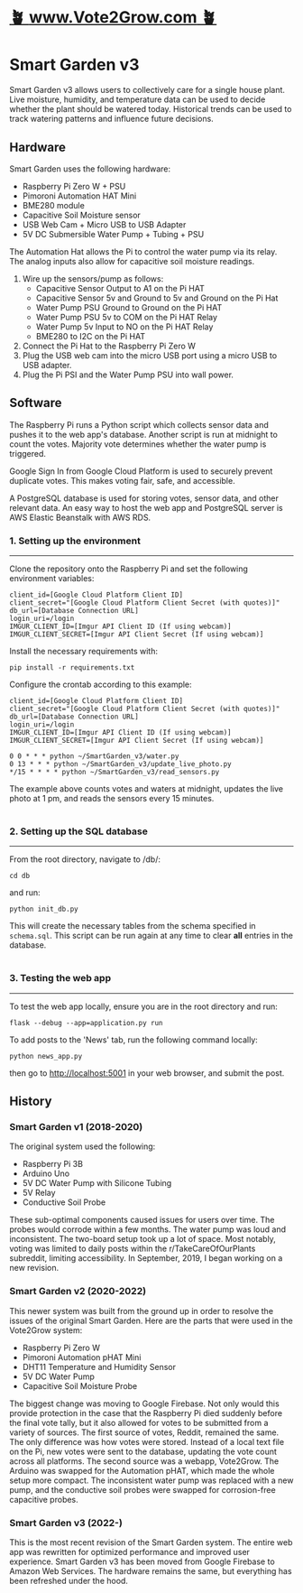 # [🪴 www.Vote2Grow.com 🪴](https://www.Vote2Grow.com)

# Smart Garden v3

Smart Garden v3 allows users to collectively care for a single house plant. Live moisture, humidity, and temperature data can be used to decide whether the plant should be watered today. Historical trends can be used to track watering patterns and influence future decisions.


## Hardware

Smart Garden uses the following hardware:

* Raspberry Pi Zero W + PSU
* Pimoroni Automation HAT Mini
* BME280 module
* Capacitive Soil Moisture sensor
* USB Web Cam + Micro USB to USB Adapter
* 5V DC Submersible Water Pump + Tubing + PSU

The Automation Hat allows the Pi to control the water pump via its relay. The analog inputs also allow for capacitive soil moisture readings.

1. Wire up the sensors/pump as follows:
    - Capacitive Sensor Output to A1 on the Pi HAT
    - Capacitive Sensor 5v and Ground to 5v and Ground on the Pi Hat
    - Water Pump PSU Ground to Ground on the Pi HAT
    - Water Pump PSU 5v to COM on the Pi HAT Relay
    - Water Pump 5v Input to NO on the Pi HAT Relay
    - BME280 to I2C on the Pi HAT
2. Connect the Pi Hat to the Raspberry Pi Zero W
3. Plug the USB web cam into the micro USB port using a micro USB to USB adapter.
4. Plug the Pi PSI and the Water Pump PSU into wall power.


## Software

The Raspberry Pi runs a Python script which collects sensor data and pushes it to the web app's database. Another script is run at midnight to count the votes. Majority vote determines whether the water pump is triggered. 

Google Sign In from Google Cloud Platform is used to securely prevent duplicate votes. This makes voting fair, safe, and accessible.

A PostgreSQL database is used for storing votes, sensor data, and other relevant data. An easy way to host the web app and PostgreSQL server is AWS Elastic Beanstalk with AWS RDS.

### 1. Setting up the environment
___
Clone the repository onto the Raspberry Pi and set the following environment variables:

```
client_id=[Google Cloud Platform Client ID]
client_secret="[Google Cloud Platform Client Secret (with quotes)]"
db_url=[Database Connection URL]
login_uri=/login
IMGUR_CLIENT_ID=[Imgur API Client ID (If using webcam)]
IMGUR_CLIENT_SECRET=[Imgur API Client Secret (If using webcam)]
```

Install the necessary requirements with:

```
pip install -r requirements.txt
```

Configure the crontab according to this example:

```
client_id=[Google Cloud Platform Client ID]
client_secret="[Google Cloud Platform Client Secret (with quotes)]"
db_url=[Database Connection URL]
login_uri=/login
IMGUR_CLIENT_ID=[Imgur API Client ID (If using webcam)]
IMGUR_CLIENT_SECRET=[Imgur API Client Secret (If using webcam)]

0 0 * * * python ~/SmartGarden_v3/water.py
0 13 * * * python ~/SmartGarden_v3/update_live_photo.py
*/15 * * * * python ~/SmartGarden_v3/read_sensors.py
```

The example above counts votes and waters at midnight, updates the live photo at 1 pm, and reads the sensors every 15 minutes.
<br/><br/>
### 2. Setting up the SQL database
___
From the root directory, navigate to /db/:

```
cd db
```

and run:
```
python init_db.py
```

This will create the necessary tables from the schema specified in ```schema.sql```. This script can be run again at any time to clear **all** entries in the database.
<br/><br/>
### 3. Testing the web app
___
To test the web app locally, ensure you are in the root directory and run:

```
flask --debug --app=application.py run
```

To add posts to the 'News' tab, run the following command locally:


```
python news_app.py
```

then go to [http://localhost:5001](http://localhost:5001) in your web browser, and submit the post.


## History

### Smart Garden v1 (2018-2020)

The original system used the following:

* Raspberry Pi 3B
* Arduino Uno
* 5V DC Water Pump with Silicone Tubing
* 5V Relay
* Conductive Soil Probe

These sub-optimal components caused issues for users over time. The probes would corrode within a few months. The water pump was loud and inconsistent. The two-board setup took up a lot of space. Most notably, voting was limited to daily posts within the r/TakeCareOfOurPlants subreddit, limiting accessibility. In September, 2019, I began working on a new revision.

### Smart Garden v2 (2020-2022)
This newer system was built from the ground up in order to resolve the issues of the original Smart Garden. Here are the parts that were used in the Vote2Grow system:

* Raspberry Pi Zero W
* Pimoroni Automation pHAT Mini
* DHT11 Temperature and Humidity Sensor
* 5V DC Water Pump
* Capacitive Soil Moisture Probe

The biggest change was moving to Google Firebase. Not only would this provide protection in the case that the Raspberry Pi died suddenly before the final vote tally, but it also allowed for votes to be submitted from a variety of sources. The first source of votes, Reddit, remained the same. The only difference was how votes were stored. Instead of a local text file on the Pi, new votes were sent to the database, updating the vote count across all platforms. The second source was a webapp, Vote2Grow. The Arduino was swapped for the Automation pHAT, which made the whole setup more compact. The inconsistent water pump was replaced with a new pump, and the conductive soil probes were swapped for corrosion-free capacitive probes.

### Smart Garden v3 (2022-)
This is the most recent revision of the Smart Garden system. The entire web app was rewritten for optimized performance and improved user experience. Smart Garden v3 has been moved from Google Firebase to Amazon Web Services. The hardware remains the same, but everything has been refreshed under the hood.
